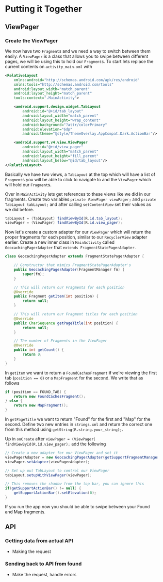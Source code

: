 # Putting it Together
## ViewPager
### Create the ViewPager
We now have two `Fragment`s and we need a way to switch between them easily. A `ViewPager` is a class that allows you to swipe between different pages, we will be using this to hold our `Fragment`s. To start lets replace the current contents on `activity_main.xml` with
``` xml
<RelativeLayout
    xmlns:android="http://schemas.android.com/apk/res/android"
    xmlns:tools="http://schemas.android.com/tools"
    android:layout_width="match_parent"
    android:layout_height="match_parent"
    tools:context=".MainActivity">

    <android.support.design.widget.TabLayout
        android:id="@+id/tab_layout"
        android:layout_width="match_parent"
        android:layout_height="wrap_content"
        android:background="?attr/colorPrimary"
        android:elevation="6dp"
        android:theme="@style/ThemeOverlay.AppCompat.Dark.ActionBar"/>

    <android.support.v4.view.ViewPager
        android:id="@+id/view_pager"
        android:layout_width="match_parent"
        android:layout_height="fill_parent"
        android:layout_below="@id/tab_layout"/>
</RelativeLayout>
```
Basically we have two views, a `TabLayout` at the top which will have a list of `Fragment`s you will be able to click to navigate to and the `ViewPager` which will hold our `Fragment`s.

Over in `MainActivity` lets get references to these views like we did in our fragments. Create two variables `private ViewPager viewPager;` and `private TabLayout tabLayout;` and after calling `setContentView` set their values as we did before.
``` java
tabLayout = (TabLayout) findViewById(R.id.tab_layout);
viewPager = (ViewPager) findViewById(R.id.view_pager);
```
Now let's create a custom adapter for our `ViewPager` which will return the proper fragments for each position, similar to our `RecyclerView` adapter earlier. Create a new inner class in `MainActivity` called `GeocachingPagerAdapter` that `extends FragmentStatePagerAdapter`.
``` java
class GeocachingPagerAdapter extends FragmentStatePagerAdapter {

    // Constructor that mimics FragmentStatePagerAdapter's
    public GeocachingPagerAdapter(FragmentManager fm) {
        super(fm);
    }

    // This will return our Fragments for each position
    @Override
    public Fragment getItem(int position) {
        return null;
    }

    // This will return our Fragment titles for each position
    @Override
    public CharSequence getPageTitle(int position) {
        return null;
    }

    // The number of Fragments in the ViewPager
    @Override
    public int getCount() {
        return 0;
    }
}
```
In `getItem` we want to return a `FoundCachesFragment` if we're viewing the first tab (`position == 0`) or a `MapFragment` for the second. We write that as follows
``` java
if (position == FOUND_TAB) {
    return new FoundCachesFragment();
} else {
    return new MapFragment();
}
```
In `getPageTitle` we want to return "Found" for the first and "Map" for the second. Define two new entries in `strings.xml` and return the correct one from this method using `getString(R.string.your_string);`.

Up in `onCreate` after `viewPager = (ViewPager) findViewById(R.id.view_pager);` add the following
``` java
// Create a new adapter for our ViewPager and set it
viewPagerAdapter = new GeocachingPagerAdapter(getSupportFragmentManager());
viewPager.setAdapter(viewPagerAdapter);

// Set up out TabLayout to control our ViewPager
tabLayout.setupWithViewPager(viewPager);

// This removes the shadow from the top bar, you can ignore this
if(getSupportActionBar() != null) {
    getSupportActionBar().setElevation(0);
}
```
If you run the app now you should be able to swipe between your Found and Map fragments.

## API
### Getting data from actual API
- Making the request

### Sending back to API from found
- Make the request, handle errors
